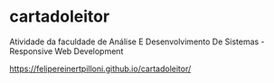 # cartadoleitor
Atividade da faculdade de Análise E Desenvolvimento De Sistemas -  Responsive Web Development

https://felipereinertpilloni.github.io/cartadoleitor/
